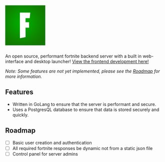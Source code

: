 # ![Zombie Server](./public/icon.png)

An open source, performant fortnite backend server with a built in web-interface and desktop launcher! [View the frontend development here!](https://github.com/zombman/server/tree/frontend)

_Note: Some features are not yet implemented, please see the [Roadmap](#roadmap) for more information._

## Features

- Written in GoLang to ensure that the server is performant and secure.
- Uses a PostgresQL database to ensure that data is stored securely and quickly.

## Roadmap

- [ ] Basic user creation and authentication
- [ ] All required fortnite responses be dynamic not from a static json file
- [ ] Control panel for server admins
